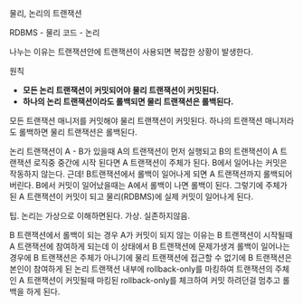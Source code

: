 물리, 논리의 트랜잭션

RDBMS - 물리
코드 - 논리

나누는 이유는 트랜잭션안에 트랜잭션이 사용되면 복잡한 상황이 발생한다.

원칙
- **모든 논리 트랜잭션이 커밋되어야 물리 트랜잭션이 커밋된다.** 
- **하나의 논리 트랜잭션이라도 롤백되면 물리 트랜잭션은 롤백된다.**

모든 트랜잭션 매니저를 커밋해야 물리 트랜잭션이 커밋된다. 하나의 트랜잭션 매니저라 도 롤백하면 물리 트랜잭션은 롤백된다.

논리 트랜잭션이 A - B가 있을때 A의 트랜잭션이 먼저 실행되고 B의 트랜잭션이 A 트랜잭션 로직중 중간에 시작 된다면 A 트랜잭션이 주체가 된다. B에서 일어나는 커밋은 작동하지 않는다. 근데! B트랜잭션에서 롤백이 일어나게 되면 A 트랜잭션까지 롤백되어 버린다. B에서 커밋이 일어났을때는 A에서 롤백이 나면 롤백이 된다. 그렇기에 주체가 된 A 트랜잭션이 커밋이 되고 물리(RDBMS)에 실제 커밋이 일어나게 된다.

팁. 논리는 가상으로 이해하면된다. 가상. 실존하지않음.

B 트랜잭션에서 롤백이 되는 경우 A가 커밋이 되지 않는 이유는 B 트랜잭션이 시작될때 A 트랜잭션에 참여하게 되는데 이 상태에서 B 트랜잭션에 문제가생겨 롤백이 일어나는 경우에 B 트랜잭션은 주체가 아니기에 물리 트랜잭션에 접근할 수 없기에 B 트랜잭션은 본인이 참여하게 된 논리 트랜잭션 내부에 rollback-only를 마킹하여 트랜잭션의 주체인 A 트랜잭션이 커밋될때 마킹된 rollback-only를 체크하여 커밋 하려던걸 멈추고 롤백을 하게 된다. 